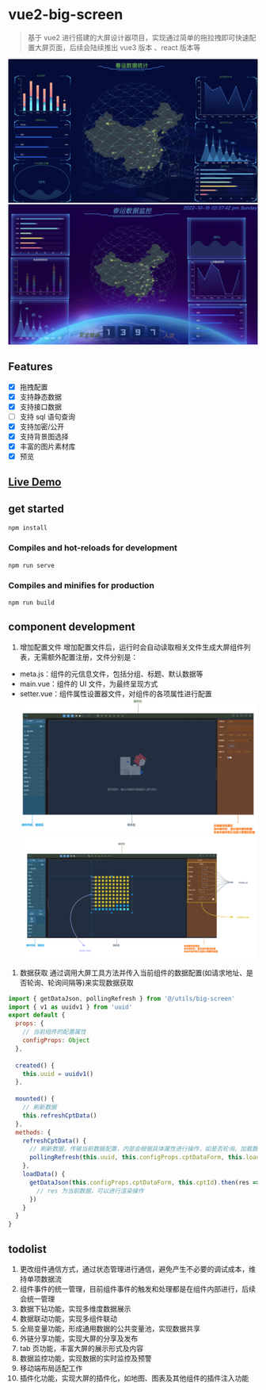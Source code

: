 # vue2-big-screen

> 基于 vue2 进行搭建的大屏设计器项目，实现通过简单的拖拉拽即可快速配置大屏页面，后续会陆续推出 vue3 版本 、react 版本等

![示例图片](./src/assets/docs/demo.png)
![示例图片](./src/assets/docs/2.png)

## Features

- [x] 拖拽配置
- [x] 支持静态数据
- [x] 支持接口数据
- [ ] 支持 sql 语句查询
- [x] 支持加密/公开
- [x] 支持背景图选择
- [x] 丰富的图片素材库
- [x] 预览

## [Live Demo](https://www.bs.543.zone/)

## get started

```
npm install
```

### Compiles and hot-reloads for development

```
npm run serve
```

### Compiles and minifies for production

```
npm run build
```

## component development

1. 增加配置文件
   增加配置文件后，运行时会自动读取相关文件生成大屏组件列表，无需额外配置注册，文件分别是：

- meta.js：组件的元信息文件，包括分组、标题、默认数据等
- main.vue：组件的 UI 文件，为最终呈现方式
- setter.vue：组件属性设置器文件，对组件的各项属性进行配置
  ![设计器布局](./layout.png)
  ![选中组件时，右侧展示当前选中的组件的属性设置表单](./cpt.png)

1. 数据获取
   通过调用大屏工具方法并传入当前组件的数据配置(如请求地址、是否轮询、轮询间隔等)来实现数据获取

```js
import { getDataJson, pollingRefresh } from '@/utils/big-screen'
import { v1 as uuidv1 } from 'uuid'
export default {
  props: {
    // 当前组件的配置属性
    configProps: Object
  },

  created() {
    this.uuid = uuidv1()
  },

  mounted() {
    // 刷新数据
    this.refreshCptData()
  },
  methods: {
    refreshCptData() {
      // 刷新数据，传输当前数据配置，内部会根据具体属性进行操作，如是否轮询、加载数据等
      pollingRefresh(this.uuid, this.configProps.cptDataForm, this.loadData)
    },
    loadData() {
      getDataJson(this.configProps.cptDataForm, this.cptId).then(res => {
        // res 为当前数据，可以进行渲染操作
      })
    }
  }
}
```

## todolist

1. 更改组件通信方式，通过状态管理进行通信，避免产生不必要的调试成本，维持单项数据流
2. 组件事件的统一管理，目前组件事件的触发和处理都是在组件内部进行，后续会统一管理
3. 数据下钻功能，实现多维度数据展示
4. 数据联动功能，实现多组件联动
5. 全局变量功能，形成通用数据的公共变量池，实现数据共享
6. 外链分享功能，实现大屏的分享及发布
7. tab 页功能，丰富大屏的展示形式及内容
8. 数据监控功能，实现数据的实时监控及预警
9. 移动端布局适配工作
10. 插件化功能，实现大屏的插件化，如地图、图表及其他组件的插件注入功能
